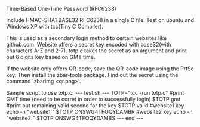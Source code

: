 Time-Based One-Time Password (RFC6238)

Include HMAC-SHA1 BASE32 RFC6238 in a single C file. Test on ubuntu and Windows XP with tcc(Tiny C Compiler).

This is used as a secondary login method to certain websites like github.com. Website offers a secret key encoded with base32(with characters A-Z and 2-7). totp.c takes the secret as an argument and print out 6 digits key based on GMT time.

If the website only offers QR-code, save the QR-code image using the PrtSc key. Then install the zbar-tools package. Find out the secret using the command 'zbarimg <qr.png>'.

Sample script to use totp.c:
--- test.sh ---
TOTP="tcc -run totp.c"
#print GMT time (need to be corret in order to successfully login)
$TOTP gmt
#print out remaining valid second for the key
$TOTP valid
#website1 key
echo -n "website1:"
$TOTP ONSWG4TFOQYDAMBR 
#website2 key
echo -n "website2:"
$TOTP ONSWG4TFOQYDAMBS
--- end ---
